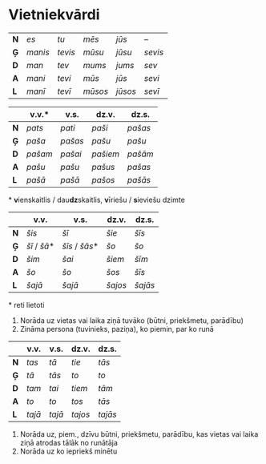 Vietniekvārdi
=============

|       |         |         |         |         |         |
| ---   | ---     | ---     | ---     | ---     | ---     |
| **N** | *es*    | *tu*    | *mēs*   | *jūs*   | –       |
| **Ģ** | *manis* | *tevis* | *mūsu*  | *jūsu*  | *sevis* |
| **D** | *man*   | *tev*   | *mums*  | *jums*  | *sev*   |
| **A** | *mani*  | *tevi*  | *mūs*   | *jūs*   | *sevi*  |
| **L** | *manī*  | *tevī*  | *mūsos* | *jūsos* | *sevī*  |

|       | v.v.\*  | v.s.    | dz.v.    | dz.s.   |
| ---   | ---     | ---     | ---      | ---     |
| **N** | *pats*  | *pati*  | *paši*   | *pašas* |
| **Ģ** | *paša*  | *pašas* | *pašu*   | *pašu*  |
| **D** | *pašam* | *pašai* | *pašiem* | *pašām* |
| **A** | *pašu*  | *pašu*  | *pašus*  | *pašas* |
| **L** | *pašā*  | *pašā*  | *pašos*  | *pašās* |

\* **v**ienskaitlis / dau**dz**skaitlis, **v**īriešu / **s**ieviešu dzimte

|       | v.v.          | v.s.            | dz.v.   | dz.s.   |
| ---   | ---           | ---             | ---     | ---     |
| **N** | *šis*         | *šī*            | *šie*   | *šīs*   |
| **Ģ** | *šī* / *šā*\* | *šīs* / *šās*\* | *šo*    | *šo*    |
| **D** | *šim*         | *šai*           | *šiem*  | *šīm*   |
| **A** | *šo*          | *šo*            | *šos*   | *šīs*   |
| **L** | *šajā*        | *šajā*          | *šajos* | *šajās* |

\* reti lietoti

1. Norāda uz vietas vai laika ziņā tuvāko (būtni, priekšmetu, parādību)
2. Zināma persona (tuvinieks, paziņa), ko piemin, par ko runā

|       | v.v.   | v.s.   | dz.v.   | dz.s.   |
| ---   | ---    | ---    | ---     | ---     |
| **N** | *tas*  | *tā*   | *tie*   | *tās*   |
| **Ģ** | *tā*   | *tās*  | *to*    | *to*    |
| **D** | *tam*  | *tai*  | *tiem*  | *tām*   |
| **A** | *to*   | *to*   | *tos*   | *tās*   |
| **L** | *tajā* | *tajā* | *tajos* | *tajās* |

1. Norāda uz, piem., dzīvu būtni, priekšmetu, parādību,
kas vietas vai laika ziņā atrodas tālāk no runātāja
2. Norāda uz ko iepriekš minētu
